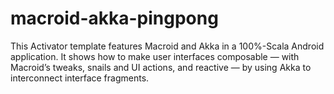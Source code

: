 # macroid-akka-pingpong

This Activator template features Macroid and Akka in a 100%-Scala Android application.
It shows how to make user interfaces composable — with Macroid’s tweaks, snails and UI actions,
and reactive — by using Akka to interconnect interface fragments.
